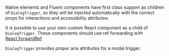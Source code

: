 Native elements and Fluent components have first class support as children of `DialogTrigger`, so they will be injected automatically with the correct props for interactions and accessibility attributes.

It is possible to use your own custom React component as a child of `DialogTrigger`. These components should use ref forwarding with [React.forwardRef](https://reactjs.org/docs/forwarding-refs.html#forwarding-refs-to-dom-components)

`DialogTrigger` provides proper aria attributes for a modal trigger.
